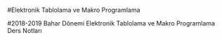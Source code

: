 #Elektronik Tablolama ve Makro Programlama

#2018-2019 Bahar Dönemi Elektronik Tablolama ve Makro Programlama Ders Notları

